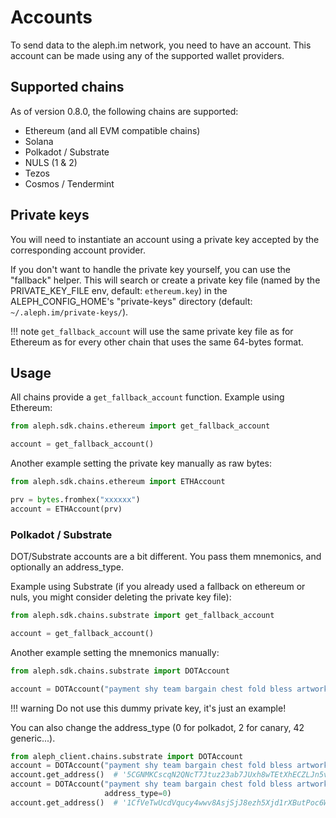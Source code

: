 # Accounts

To send data to the aleph.im network, you need to have an account.
This account can be made using any of the supported wallet providers.

## Supported chains

As of version 0.8.0, the following chains are supported:
- Ethereum (and all EVM compatible chains)
- Solana
- Polkadot / Substrate
- NULS (1 & 2)
- Tezos
- Cosmos / Tendermint

## Private keys

You will need to instantiate an account using a private key accepted by the
corresponding account provider.

If you don't want to handle the private key yourself, you can use the
"fallback" helper. This will search or create a private key file (named by the PRIVATE_KEY_FILE env, default: `ethereum.key`) in the
ALEPH_CONFIG_HOME's "private-keys" directory (default: `~/.aleph.im/private-keys/`).

!!! note
    `get_fallback_account` will use the same private key file as for Ethereum as for every other chain that uses the same 64-bytes format.

## Usage

All chains provide a `get_fallback_account` function. Example using Ethereum:

```python
from aleph.sdk.chains.ethereum import get_fallback_account

account = get_fallback_account()
```

Another example setting the private key manually as raw bytes:

```python
from aleph.sdk.chains.ethereum import ETHAccount

prv = bytes.fromhex("xxxxxx")
account = ETHAccount(prv)
```

### Polkadot / Substrate

DOT/Substrate accounts are a bit different. You pass them mnemonics, and optionally an address_type.

Example using Substrate (if you already used a fallback on ethereum or nuls, you might consider deleting the private key file):

```python
from aleph.sdk.chains.substrate import get_fallback_account

account = get_fallback_account()
```

Another example setting the mnemonics manually:

```python
from aleph.sdk.chains.substrate import DOTAccount

account = DOTAccount("payment shy team bargain chest fold bless artwork identify breeze pelican category")
```

!!! warning
    Do not use this dummy private key, it's just an example!

You can also change the address_type (0 for polkadot, 2 for canary, 42 generic...).

```python
from aleph_client.chains.substrate import DOTAccount
account = DOTAccount("payment shy team bargain chest fold bless artwork identify breeze pelican category")
account.get_address()  # '5CGNMKCscqN2QNcT7Jtuz23ab7JUxh8wTEtXhECZLJn5vCGX'
account = DOTAccount("payment shy team bargain chest fold bless artwork identify breeze pelican category", 
                     address_type=0)
account.get_address()  # '1CfVeTwUcdVqucy4wwv8AsjSjJ8ezh5Xjd1rXButPoc6WJY'
```